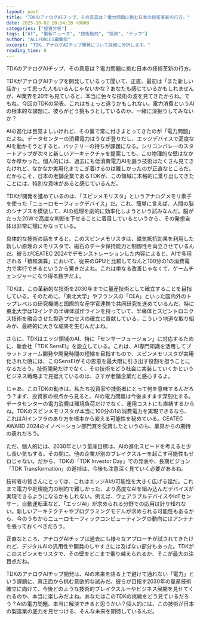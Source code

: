 ```yaml
---
layout: post
title: "TDKのアナログAIチップ、その真意は？電力問題に挑む日本の技術革新の行方。"
date: 2025-10-02 20:34:28 +0000
categories: ["投資分析"]
tags: ["AI", "最新ニュース", "技術動向", "投資", "チップ"]
author: "ALLFORCES編集部"
excerpt: "TDK、アナログAIチップ開発について詳細に分析します。"
reading_time: 8
---
```


TDKのアナログAIチップ、その真意は？電力問題に挑む日本の技術革新の行方。

TDKがアナログAIチップを開発しているって聞いて、正直、最初は「また新しい話か」って思った人もいるんじゃないかな？あなたも感じているかもしれませんが、AI業界を20年も見ていると、本当に色々な技術の波を見てきたからね。でもね、今回のTDKの発表、これはちょっと違うかもしれない。電力消費というAIの根本的な課題に、彼らがどう挑もうとしているのか、一緒に深掘りしてみないか？

AIの進化は目覚ましいけれど、その裏で常に付きまとってきたのが「電力問題」だよね。データセンターの消費電力はうなぎ登りだし、エッジデバイスで高度なAIを動かそうとすると、バッテリーの持ちが課題になる。シリコンバレーのスタートアップが次々と新しいアーキテクチャを提案しても、この物理的な壁はなかなか厚かった。個人的には、過去にも低消費電力AIを謳う技術はたくさん見てきたけれど、なかなか実用化までこぎ着けるのは難しかったのが正直なところだ。だからこそ、日本の老舗企業であるTDKが、この領域に本格的に乗り出してきたことには、特別な意味があると感じているんだ。

TDKが開発を進めているのは、「スピンメモリスタ」というアナログメモリ素子を使った「ニューロモーフィックデバイス」だ。これ、簡単に言えば、人間の脳のシナプスを模倣して、AIの処理を劇的に効率化しようという試みなんだ。脳がたった20Wで高度な判断を下せることに着目しているというから、その発想自体は非常に理にかなっている。

具体的な技術の話をすると、このスピンメモリスタは、磁気抵抗効果を利用した新しい原理のメモリスタで、磁石のデータ保持能力と制御性を両立させているんだ。彼らがCEATEC 2024でデモンストレーションした内容によると、AIで多用される「積和演算」において、従来のGPUと比較してなんと100分の1の消費電力で実行できるというから驚きだよね。これは単なる改善じゃなくて、ゲームチェンジャーになり得る数字だよ。

TDKは、この革新的な技術を2030年までに量産技術として確立することを目指している。そのために、「東北大学」やフランスの「CEA」といった国内外のトップレベルの研究機関と国際的な産学官連携で共同研究を進めているんだ。特に東北大学は12インチの半導体試作ラインを持っていて、半導体とスピントロニクス技術を融合させた製造プロセスの確立に貢献している。こういう地道な取り組みが、最終的に大きな成果を生むんだよね。

さらに、TDKはエッジ領域のAI、特に「センサーフュージョン」に対応するために、新会社「TDK SensEI」を設立している。これは、AI専門知識を活用してプラットフォーム開発や開発時間の短縮を目指すもので、スピンメモリスタが実用化された暁には、このSensEIがその恩恵を最大限に引き出す役割を担うことになるだろう。技術開発だけでなく、その技術をどう社会に実装していくかというビジネス戦略まで見据えているのは、さすが老舗企業だと感心するよ。

じゃあ、このTDKの動きは、私たち投資家や技術者にとって何を意味するんだろう？まず、投資家の視点から見ると、AIの電力問題は今後ますます深刻化する。データセンターの電力消費は環境負荷だけでなく、運用コストにも直結するからね。TDKのスピンメモリスタが本当に100分の1の消費電力を実現できるなら、これはAIインフラのあり方を根本から変える可能性を秘めている。CEATEC AWARD 2024のイノベーション部門賞を受賞したというのも、業界からの期待の表れだろう。

ただ、個人的には、2030年という量産目標は、AIの進化スピードを考えると少し長い気もする。その間に、他の企業が別のブレイクスルーを起こす可能性もゼロじゃない。だから、TDKの「TDK Investor Day」での発表や、長期ビジョン「TDK Transformation」の進捗は、今後も注意深く見ていく必要があるね。

技術者の皆さんにとっては、これはエッジAIの可能性を大きく広げる話だ。これまで電力や処理能力の制約で難しかった、より高度なAIを組み込んだデバイスが実現できるようになるかもしれない。例えば、ウェアラブルデバイスやIoTセンサー、自動運転車など、「エッジAI」が求められる分野での応用は計り知れない。新しいアーキテクチャやプログラミングモデルが求められる可能性もあるから、今のうちからニューロモーフィックコンピューティングの動向にはアンテナを張っておくべきだろう。

正直なところ、アナログAIチップは過去にも様々なアプローチが試されてきたけれど、デジタルAIの汎用性や開発のしやすさには及ばない部分もあった。TDKがこのスピンメモリスタで、その壁をどこまで乗り越えられるか、そこが最大の注目点だね。

TDKのアナログAIチップ開発は、AIの未来を語る上で避けて通れない「電力」という課題に、真正面から挑む意欲的な試みだ。彼らが目指す2030年の量産技術確立に向けて、今後どのような技術的ブレイクスルーやビジネス展開を見せてくれるのか、本当に楽しみだよね。あなたはこのTDKの挑戦をどう見ているだろう？AIの電力問題、本当に解決できると思うかい？個人的には、この技術が日本の製造業の底力を見せつける、そんな未来を期待しているんだ。
